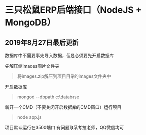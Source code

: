 # 三只松鼠ERP后端接口（NodeJS + MongoDB）
## 2019年8月27日最后更新

数据库中不需要事先导入数据，但是必须要先开启数据库

先解压缩images图片文件夹
> 将images.zip解压到项目目录的images文件夹中

开启数据库
> mongod --dbpath c:\database

新开一个CMD（不要关闭开启数据库的CMD窗口）运行项目
> node app.js

项目默认运行在3500端口
有问题联系考拉老师，QQ微信均可